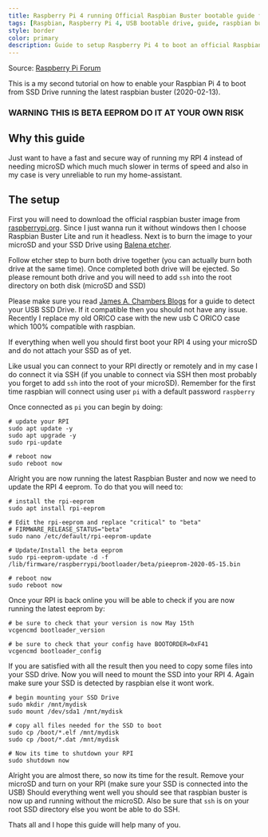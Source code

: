 ```yaml
---
title: Raspberry Pi 4 running Official Raspbian Buster bootable guide from USB SSD Drive
tags: [Raspbian, Raspberry Pi 4, USB bootable drive, guide, raspbian buster, latest raspbian, beta eeprom]
style: border
color: primary
description: Guide to setup Raspberry Pi 4 to boot an official Raspbian Buster from your USB SSD Driver (currently in beta).
---
```

Source: [Raspberry Pi Forum](https://www.raspberrypi.org/forums/viewtopic.php?f=63&t=274595)


This is a my second tutorial on how to enable your Raspbian Pi 4 to boot from SSD Drive running the latest raspbian buster (2020-02-13).

### WARNING THIS IS BETA EEPROM DO IT AT YOUR OWN RISK

## Why this guide

Just want to have a fast and secure way of running my RPI 4 instead of needing microSD which much much slower in terms of speed and also in my case is very unreliable to run my home-assistant.

## The setup

First you will need to download the official raspbian buster image from [raspberrypi.org](https://www.raspberrypi.org/downloads/raspbian/). Since I just wanna run it without windows then I choose Raspbian Buster Lite and run it headless. Next is to burn the image to your microSD and your SSD Drive using [Balena etcher](https://www.balena.io/etcher/). 

Follow etcher step to burn both drive together (you can actually burn both drive at the same time). Once completed both drive will be ejected. So please remount both drive and you will need to add `ssh` into the root directory on both disk (microSD and SSD)

Please make sure you read [James A. Chambers Blogs](https://jamesachambers.com/raspberry-pi-4-usb-boot-config-guide-for-ssd-flash-drives/) for a guide to detect your USB SSD Drive. If it compatible then you should not have any issue. Recently I replace my old ORICO case with the new usb C ORICO case which 100% compatible with raspbian.

If everything when well you should first boot your RPI 4 using your microSD and do not attach your SSD as of yet.

Like usual you can connect to your RPI directly or remotely and in my case I do connect it via SSH (if you unable to connect via SSH then most probably you forget to add `ssh` into the root of your microSD). Remember for the first time raspbian will connect using user `pi` with a default password `raspberry`

Once connected as `pi` you can begin by doing:
```
# update your RPI
sudo apt update -y
sudo apt upgrade -y
sudo rpi-update

# reboot now
sudo reboot now
```

Alright you are now running the latest Raspbian Buster and now we need to update the RPI 4 eeprom. To do that you will need to:
```
# install the rpi-eeprom
sudo apt install rpi-eeprom

# Edit the rpi-eeprom and replace "critical" to "beta"
# FIRMWARE_RELEASE_STATUS="beta"
sudo nano /etc/default/rpi-eeprom-update

# Update/Install the beta eeprom 
sudo rpi-eeprom-update -d -f /lib/firmware/raspberrypi/bootloader/beta/pieeprom-2020-05-15.bin

# reboot now
sudo reboot now
```

Once your RPI is back online you will be able to check if you are now running the latest eeprom by:
```
# be sure to check that your version is now May 15th
vcgencmd bootloader_version

# be sure to check that your config have BOOTORDER=0xF41
vcgencmd bootloader_config
```

If you are satisfied with all the result then you need to copy some files into your SSD drive. Now you will need to mount the SSD into your RPI 4. Again make sure your SSD is detected by raspbian else it wont work.

```
# begin mounting your SSD Drive
sudo mkdir /mnt/mydisk
sudo mount /dev/sda1 /mnt/mydisk

# copy all files needed for the SSD to boot
sudo cp /boot/*.elf /mnt/mydisk
sudo cp /boot/*.dat /mnt/mydisk

# Now its time to shutdown your RPI
sudo shutdown now
```

Alright you are almost there, so now its time for the result. Remove your microSD and turn on your RPI (make sure your SSD is connected into the USB) Should everything went well you should see that raspbian buster is now up and running without the microSD. Also be sure that `ssh` is on your root SSD directory else you wont be able to do SSH.

Thats all and I hope this guide will help many of you.